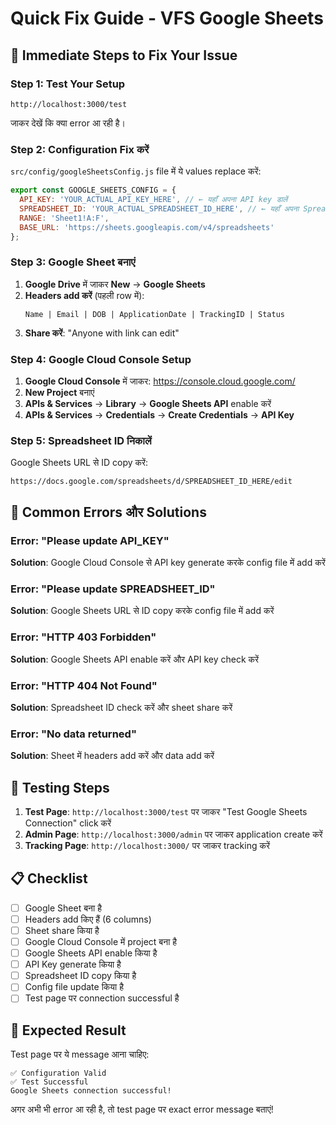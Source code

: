 # Quick Fix Guide - VFS Google Sheets

## 🚨 **Immediate Steps to Fix Your Issue**

### **Step 1: Test Your Setup**
```
http://localhost:3000/test
```
जाकर देखें कि क्या error आ रही है।

### **Step 2: Configuration Fix करें**

`src/config/googleSheetsConfig.js` file में ये values replace करें:

```javascript
export const GOOGLE_SHEETS_CONFIG = {
  API_KEY: 'YOUR_ACTUAL_API_KEY_HERE', // ← यहाँ अपना API key डालें
  SPREADSHEET_ID: 'YOUR_ACTUAL_SPREADSHEET_ID_HERE', // ← यहाँ अपना Spreadsheet ID डालें
  RANGE: 'Sheet1!A:F',
  BASE_URL: 'https://sheets.googleapis.com/v4/spreadsheets'
};
```

### **Step 3: Google Sheet बनाएं**

1. **Google Drive** में जाकर **New** → **Google Sheets**
2. **Headers add करें** (पहली row में):
   ```
   Name | Email | DOB | ApplicationDate | TrackingID | Status
   ```
3. **Share करें**: "Anyone with link can edit"

### **Step 4: Google Cloud Console Setup**

1. **Google Cloud Console** में जाकर: https://console.cloud.google.com/
2. **New Project** बनाएं
3. **APIs & Services** → **Library** → **Google Sheets API** enable करें
4. **APIs & Services** → **Credentials** → **Create Credentials** → **API Key**

### **Step 5: Spreadsheet ID निकालें**

Google Sheets URL से ID copy करें:
```
https://docs.google.com/spreadsheets/d/SPREADSHEET_ID_HERE/edit
```

## 🔧 **Common Errors और Solutions**

### **Error: "Please update API_KEY"**
**Solution**: Google Cloud Console से API key generate करके config file में add करें

### **Error: "Please update SPREADSHEET_ID"**
**Solution**: Google Sheets URL से ID copy करके config file में add करें

### **Error: "HTTP 403 Forbidden"**
**Solution**: Google Sheets API enable करें और API key check करें

### **Error: "HTTP 404 Not Found"**
**Solution**: Spreadsheet ID check करें और sheet share करें

### **Error: "No data returned"**
**Solution**: Sheet में headers add करें और data add करें

## 🧪 **Testing Steps**

1. **Test Page**: `http://localhost:3000/test` पर जाकर "Test Google Sheets Connection" click करें
2. **Admin Page**: `http://localhost:3000/admin` पर जाकर application create करें
3. **Tracking Page**: `http://localhost:3000/` पर जाकर tracking करें

## 📋 **Checklist**

- [ ] Google Sheet बना है
- [ ] Headers add किए हैं (6 columns)
- [ ] Sheet share किया है
- [ ] Google Cloud Console में project बना है
- [ ] Google Sheets API enable किया है
- [ ] API Key generate किया है
- [ ] Spreadsheet ID copy किया है
- [ ] Config file update किया है
- [ ] Test page पर connection successful है

## 🎯 **Expected Result**

Test page पर ये message आना चाहिए:
```
✅ Configuration Valid
✅ Test Successful
Google Sheets connection successful!
```

अगर अभी भी error आ रही है, तो test page पर exact error message बताएं!

